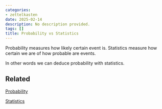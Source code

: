 ```yaml
---
categories:
- zettelkasten
date: 2025-02-14
description: No description provided.
tags: []
title: Probability vs Statistics
---
```


Probability measures how likely certain event is. Statistics measure how certain we are of how probable are events. 

In other words we can deduce probability with statistics. 

## Related

[Probability](Probability.md)

[Statistics](Statistics.md)
